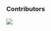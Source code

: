 ### Contributors
<a href="https://github.com/henryrobbinss/BoardSolverMobile/graphs/contributors" target="_blank">
  <img src="https://contrib.rocks/image?repo=henryrobbinss/BoardSolverMobile" />
</a>
